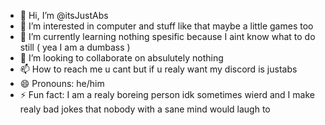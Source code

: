 - 👋 Hi, I’m @itsJustAbs
- 👀 I’m interested in computer and stuff like that maybe a little games too
- 🌱 I’m currently learning nothing spesific because I aint know what to do still ( yea I am a dumbass )
- 💞️ I’m looking to collaborate on absulutely nothing
- 📫 How to reach me u cant but if u realy want my discord is justabs
- 😄 Pronouns: he/him
- ⚡ Fun fact: I am a realy boreing person idk sometimes wierd and I make realy bad jokes that nobody with a sane mind would laugh to

<!---
itsJustAbs/itsJustAbs is a ✨ special ✨ repository because its `README.md` (this file) appears on your GitHub profile.
You can click the Preview link to take a look at your changes.
--->
